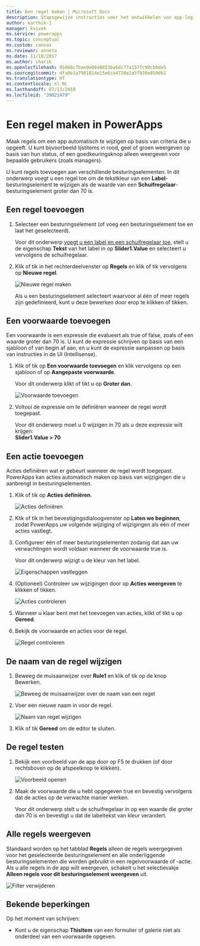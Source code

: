 ```yaml
---
title: Een regel maken | Microsoft Docs
description: Stapsgewijze instructies voor het ontwikkelen van app-logica door regels te maken
author: karthik-1
manager: kvivek
ms.service: powerapps
ms.topic: conceptual
ms.custom: canvas
ms.reviewer: anneta
ms.date: 11/10/2017
ms.author: sharik
ms.openlocfilehash: 05868c7bae9e08d4853ba6dc77a157fc90cbbde5
ms.sourcegitcommit: dfa0e1a7981814e15e6ca4720e2a5f930e859db1
ms.translationtype: HT
ms.contentlocale: nl-NL
ms.lasthandoff: 07/13/2018
ms.locfileid: "39021479"
---
```

# <a name="create-a-rule-in-powerapps"></a>Een regel maken in PowerApps
Maak regels om een app automatisch te wijzigen op basis van criteria die u opgeeft. U kunt bijvoorbeeld lijstitems in rood, geel of groen weergeven op basis van hun status, of een goedkeuringsknop alleen weergeven voor bepaalde gebruikers (zoals managers).

U kunt regels toevoegen aan verschillende besturingselementen. In dit onderwerp voegt u een regel toe om de tekstkleur van een **Label**-besturingselement te wijzigen als de waarde van een **Schuifregelaar**-besturingselement groter dan 70 is.

## <a name="add-a-rule"></a>Een regel toevoegen
1. Selecteer een besturingselement (of voeg een besturingselement toe en laat het geselecteerd).

    Voor dit onderwerp [voegt u een label en een schuifregelaar toe](add-configure-controls.md), stelt u de eigenschap **Tekst** van het label in op **Slider1.Value** en selecteert u vervolgens de schuifregelaar.

1. Klik of tik in het rechterdeelvenster op **Regels** en klik of tik vervolgens op **Nieuwe regel**.

    ![Nieuwe regel maken](./media/working-with-rules/new-rule.png)

    Als u een besturingselement selecteert waarvoor al één of meer regels zijn gedefinieerd, kunt u deze bewerken door erop te klikken of tikken.  

## <a name="add-a-condition"></a>Een voorwaarde toevoegen
Een voorwaarde is een expressie die evalueert als true of false, zoals of een waarde groter dan 70 is. U kunt de expressie schrijven op basis van een sjabloon of van begin af aan, en u kunt de expressie aanpassen op basis van instructies in de UI (Intellisense).

1. Klik of tik op **Een voorwaarde toevoegen** en klik vervolgens op een sjabloon of op **Aangepaste voorwaarde**.

    Voor dit onderwerp klikt of tikt u op **Groter dan**.

    ![Voorwaarde toevoegen](./media/working-with-rules/rule-conditions.png)

1. Voltooi de expressie om te definiëren wanneer de regel wordt toegepast.

    Voor dit onderwerp moet u 0 wijzigen in 70 als u deze expressie wilt krijgen: <br>**Slider1.Value > 70**

## <a name="add-an-action"></a>Een actie toevoegen
Acties definiëren wat er gebeurt wanneer de regel wordt toegepast. PowerApps kan acties automatisch maken op basis van wijzigingen die u aanbrengt in besturingselementen.

1. Klik of tik op **Acties definiëren**.

    ![Acties definiëren](./media/working-with-rules/rule-define-actions.png)

1. Klik of tik in het bevestigingsdialoogvenster op **Laten we beginnen**, zodat PowerApps uw volgende wijziging of wijzigingen als één of meer acties vastlegt.

1. Configureer één of meer besturingselementen zodanig dat aan uw verwachtingen wordt voldaan wanneer de voorwaarde true is.

    Voor dit onderwerp wijzigt u de kleur van het label.

    ![Eigenschappen vastleggen](./media/working-with-rules/rule-capture-properties.png)

1. (Optioneel) Controleer uw wijzigingen door op **Acties weergeven** te klikken of tikken.

    ![Acties controleren](./media/working-with-rules/rule-review-actions.png)

1. Wanneer u klaar bent met het toevoegen van acties, klikt of tikt u op **Gereed**.

1. Bekijk de voorwaarde en acties voor de regel.

    ![Regel controleren](./media/working-with-rules/rule-review.png)

## <a name="rename-the-rule"></a>De naam van de regel wijzigen

1. Beweeg de muisaanwijzer over **Rule1** en klik of tik op de knop Bewerken.

    ![Beweeg de muisaanwijzer over de naam van een regel](./media/working-with-rules/hover-over-rules_name.png)

1. Voer een nieuwe naam in voor de regel.

    ![Naam van regel wijzigen](./media/working-with-rules/rename-rule.png)

1. Klik of tik **Gereed** om de editor te sluiten.

## <a name="test-the-rule"></a>De regel testen
1. Bekijk een voorbeeld van de app door op F5 te drukken (of door rechtsboven op de afspeelknop te klikken).

    ![Voorbeeld openen](./media/working-with-rules/open-preview.png)

1. Maak de voorwaarde die u hebt opgegeven true en bevestig vervolgens dat de acties op de verwachte manier werken.

    Voor dit onderwerp stelt u de schuifregelaar in op een waarde die groter dan 70 is en bevestigt u dat de labeltekst van kleur verandert.

## <a name="see-all-rules"></a>Alle regels weergeven
Standaard worden op het tabblad **Regels** alleen de regels weergegeven voor het geselecteerde besturingselement en alle onderliggende besturingselementen die worden gebruikt in een regelvoorwaarde of -actie. Als u alle regels in de app wilt weergeven, schakelt u het selectievakje **Alleen regels voor dit besturingselement weergeven** uit.

![Filter verwijderen](./media/working-with-rules/rules-filter.png)

## <a name="known-limitations"></a>Bekende beperkingen
Op het moment van schrijven:

* Kunt u de eigenschap **ThisItem** van een formulier of galerie niet als onderdeel van een voorwaarde opgeven.

